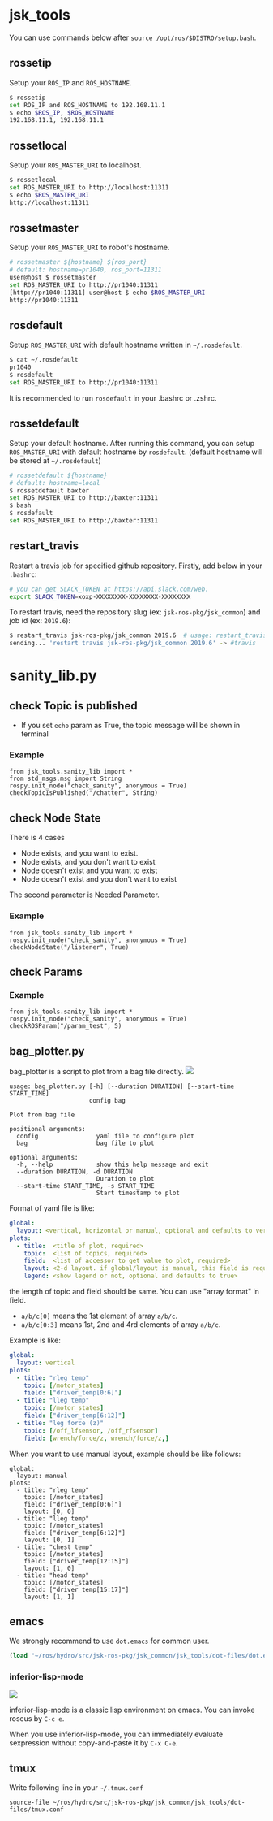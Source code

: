 jsk_tools
=========

You can use commands below after `source /opt/ros/$DISTRO/setup.bash`.

rossetip
--------
Setup your `ROS_IP` and `ROS_HOSTNAME`.

```sh
$ rossetip
set ROS_IP and ROS_HOSTNAME to 192.168.11.1
$ echo $ROS_IP, $ROS_HOSTNAME
192.168.11.1, 192.168.11.1
```


rossetlocal
-----------
Setup your `ROS_MASTER_URI` to localhost.

```sh
$ rossetlocal
set ROS_MASTER_URI to http://localhost:11311
$ echo $ROS_MASTER_URI
http://localhost:11311
```


rossetmaster
------------
Setup your `ROS_MASTER_URI` to robot's hostname.

```sh
# rossetmaster ${hostname} ${ros_port}
# default: hostname=pr1040, ros_port=11311
user@host $ rossetmaster
set ROS_MASTER_URI to http://pr1040:11311
[http://pr1040:11311] user@host $ echo $ROS_MASTER_URI
http://pr1040:11311
```


rosdefault
----------
Setup `ROS_MASTER_URI` with default hostname written in `~/.rosdefault`.

```sh
$ cat ~/.rosdefault
pr1040
$ rosdefault
set ROS_MASTER_URI to http://pr1040:11311
```

It is recommended to run `rosdefault` in your .bashrc or .zshrc.


rossetdefault
-------------
Setup your default hostname.
After running this command, you can setup `ROS_MASTER_URI` with default hostname by `rosdefault`.
(default hostname will be stored at `~/.rosdefault`)

```sh
# rossetdefault ${hostname}
# default: hostname=local
$ rossetdefault baxter
set ROS_MASTER_URI to http://baxter:11311
$ bash
$ rosdefault
set ROS_MASTER_URI to http://baxter:11311
```


restart\_travis
---------------
Restart a travis job for specified github repository.
Firstly, add below in your `.bashrc`:

```sh
# you can get SLACK_TOKEN at https://api.slack.com/web.
export SLACK_TOKEN=xoxp-XXXXXXXX-XXXXXXXX-XXXXXXXX
```

To restart travis, need the repository slug (ex: `jsk-ros-pkg/jsk_common`) and job id (ex: `2019.6`):

```sh
$ restart_travis jsk-ros-pkg/jsk_common 2019.6  # usage: restart_travis <repo_slug> <job_id>
sending... 'restart travis jsk-ros-pkg/jsk_common 2019.6' -> #travis
```


# sanity_lib.py
## check Topic is published

- If you set `echo` param as True, the topic message will be shown in terminal

### Example
```
from jsk_tools.sanity_lib import *
from std_msgs.msg import String
rospy.init_node("check_sanity", anonymous = True)
checkTopicIsPublished("/chatter", String)
```
## check Node State
There is 4 cases
- Node exists, and you want to exist.
- Node exists, and you don't want to exist
- Node doesn't exist and you want to exist
- Node doesn't exist and you don't want to exist

The second parameter is Needed Parameter.
### Example
```
from jsk_tools.sanity_lib import *
rospy.init_node("check_sanity", anonymous = True)
checkNodeState("/listener", True)
```
## check Params
### Example
```
from jsk_tools.sanity_lib import *
rospy.init_node("check_sanity", anonymous = True)
checkROSParam("/param_test", 5)
```

bag_plotter.py
--------------
bag_plotter is a script to plot from a bag file directly.
![](images/bag_plotter.png)

```
usage: bag_plotter.py [-h] [--duration DURATION] [--start-time START_TIME]
                      config bag

Plot from bag file

positional arguments:
  config                yaml file to configure plot
  bag                   bag file to plot

optional arguments:
  -h, --help            show this help message and exit
  --duration DURATION, -d DURATION
                        Duration to plot
  --start-time START_TIME, -s START_TIME
                        Start timestamp to plot
```

Format of yaml file is like:
```yaml
global:
  layout: <vertical, horizontal or manual, optional and defaults to vertical>
plots:
  - title:  <title of plot, required>
    topic:  <list of topics, required>
    field:  <list of accessor to get value to plot, required>
    layout: <2-d layout. if global/layout is manual, this field is required>
    legend: <show legend or not, optional and defaults to true>
```

the length of topic and field should be same.
You can use "array format" in field.

* `a/b/c[0]` means the 1st element of array `a/b/c`.
* `a/b/c[0:3]` means 1st, 2nd and 4rd elements of array `a/b/c`.

Example is like:
```yaml
global:
  layout: vertical
plots:
  - title: "rleg temp"
    topic: [/motor_states]
    field: ["driver_temp[0:6]"]
  - title: "lleg temp"
    topic: [/motor_states]
    field: ["driver_temp[6:12]"]
  - title: "leg force (z)"
    topic: [/off_lfsensor, /off_rfsensor]
    field: [wrench/force/z, wrench/force/z,]
```

When you want to use manual layout, example should be like follows:
```
global:
  layout: manual
plots:
  - title: "rleg temp"
    topic: [/motor_states]
    field: ["driver_temp[0:6]"]
    layout: [0, 0]
  - title: "lleg temp"
    topic: [/motor_states]
    field: ["driver_temp[6:12]"]
    layout: [0, 1]
  - title: "chest temp"
    topic: [/motor_states]
    field: ["driver_temp[12:15]"]
    layout: [1, 0]
  - title: "head temp"
    topic: [/motor_states]
    field: ["driver_temp[15:17]"]
    layout: [1, 1]
```

emacs
-----
We strongly recommend to use `dot.emacs` for common user.

```lisp
(load "~/ros/hydro/src/jsk-ros-pkg/jsk_common/jsk_tools/dot-files/dot.emacs")
```


### inferior-lisp-mode
![](images/inferior-lisp.gif)

inferior-lisp-mode is a classic lisp environment on emacs.
You can invoke roseus by `C-c e`.

When you use inferior-lisp-mode, you can immediately evaluate sexpression
without copy-and-paste it by `C-x C-e`.

tmux
----
Write following line in your `~/.tmux.conf`

```
source-file ~/ros/hydro/src/jsk-ros-pkg/jsk_common/jsk_tools/dot-files/tmux.conf
```
